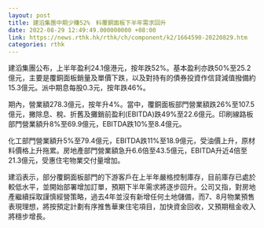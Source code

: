 ```yaml
---
layout: post
title: 建滔集團中期少賺52%　料覆銅面板下半年需求回升
date: 2022-08-29 12:49:49.000000000 +08:00
link: https://news.rthk.hk/rthk/ch/component/k2/1664590-20220829.htm
categories: rthk
---
```


建滔集團公布，上半年盈利24.1億港元，按年跌52%。基本盈利亦跌50%至25.2億元，主要是覆銅面板銷量及單價下跌，以及對持有的債券投資作信貸減值撥備約15.3億元。派中期息每股0.3元，按年跌46%。

期內，營業額278.3億元，按年升4%。當中，覆銅面板部門營業額跌26%至107.5億元，撇除息、稅、折舊及攤銷前盈利(EBITDA)跌49%至22.6億元。印刷線路板部門營業額升8%至69.9億元，EBITDA跌10%至8.4億元。

化工部門營業額升5%至79.4億元，EBITDA跌11%至18.9億元，受油價上升，原材料價格上升拖累。房地產部門營業額急升6.6倍至43.5億元，EBITDA升近4倍至21.3億元，受惠住宅物業交付量增加。

建滔表示，部分覆銅面板部門的下游客戶在上半年嚴格控制庫存，目前庫存已處於較低水平，並開始部署增加訂單，預期下半年需求將逐步回升。公司又指，對房地產繼續採取謹慎經營策略，過去4年並沒有新增任何土地儲備，而7、8月物業預售表現理想，將按預定計劃有序推售華東住宅項目，加快資金回收，又預期租金收入將穩步增長。
